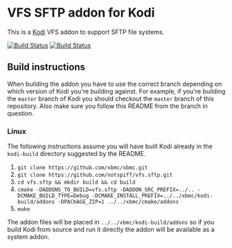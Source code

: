 # VFS SFTP addon for Kodi

This is a [Kodi](http://kodi.tv) VFS addon to support SFTP file systems.

[![Build Status](https://travis-ci.org/notspiff/vfs.sftp.svg?branch=master)](https://travis-ci.org/notspiff/vfs.sftp)
[![Build Status](https://ci.appveyor.com/api/projects/status/github/notspiff/vfs.sftp?svg=true)](https://ci.appveyor.com/project/notspiff/vfs-sftp)

## Build instructions

When building the addon you have to use the correct branch depending on which version of Kodi you're building against. 
For example, if you're building the `master` branch of Kodi you should checkout the `master` branch of this repository. 
Also make sure you follow this README from the branch in question.

### Linux

The following instructions assume you will have built Kodi already in the `kodi-build` directory 
suggested by the README.

1. `git clone https://github.com/xbmc/xbmc.git`
2. `git clone https://github.com/notspiff/vfs.sftp.git`
3. `cd vfs.sftp && mkdir build && cd build`
4. `cmake -DADDONS_TO_BUILD=vfs.sftp -DADDON_SRC_PREFIX=../.. -DCMAKE_BUILD_TYPE=Debug -DCMAKE_INSTALL_PREFIX=../../xbmc/kodi-build/addons -DPACKAGE_ZIP=1 ../../xbmc/cmake/addons`
5. `make`

The addon files will be placed in `../../xbmc/kodi-build/addons` so if you build Kodi from source and run it directly 
the addon will be available as a system addon.
